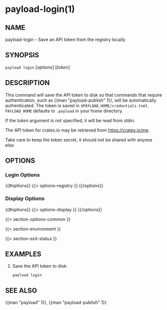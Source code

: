 # payload-login(1)

## NAME

payload-login - Save an API token from the registry locally

## SYNOPSIS

`payload login` [_options_] [_token_]

## DESCRIPTION

This command will save the API token to disk so that commands that require
authentication, such as {{man "payload-publish" 1}}, will be automatically
authenticated. The token is saved in `$PAYLOAD_HOME/credentials.toml`. `PAYLOAD_HOME`
defaults to `.payload` in your home directory.

If the _token_ argument is not specified, it will be read from stdin.

The API token for crates.io may be retrieved from <https://crates.io/me>.

Take care to keep the token secret, it should not be shared with anyone else.

## OPTIONS

### Login Options

{{#options}}
{{> options-registry }}
{{/options}}

### Display Options

{{#options}}
{{> options-display }}
{{/options}}

{{> section-options-common }}

{{> section-environment }}

{{> section-exit-status }}

## EXAMPLES

1. Save the API token to disk:

       payload login

## SEE ALSO
{{man "payload" 1}}, {{man "payload-publish" 1}}
